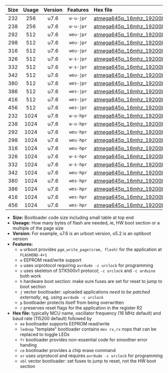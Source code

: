 |Size|Usage|Version|Features|Hex file|
|:-:|:-:|:-:|:-:|:--|
|232|256|u7.6|`w-u-jpr`|[atmega645p_16mhz_19200bps_ur_vbl.hex](https://raw.githubusercontent.com/stefanrueger/urboot/main//atmega645p_16mhz_19200bps_ur_vbl.hex)|
|238|256|u7.6|`w-u-jpr`|[atmega645p_16mhz_19200bps_lednop_ur_vbl.hex](https://raw.githubusercontent.com/stefanrueger/urboot/main//atmega645p_16mhz_19200bps_lednop_ur_vbl.hex)|
|292|512|u7.6|`weu-jpr`|[atmega645p_16mhz_19200bps_ee_ur_vbl.hex](https://raw.githubusercontent.com/stefanrueger/urboot/main//atmega645p_16mhz_19200bps_ee_ur_vbl.hex)|
|298|512|u7.6|`weu-jpr`|[atmega645p_16mhz_19200bps_ee_lednop_ur_vbl.hex](https://raw.githubusercontent.com/stefanrueger/urboot/main//atmega645p_16mhz_19200bps_ee_lednop_ur_vbl.hex)|
|316|512|u7.6|`weu-jpr`|[atmega645p_16mhz_19200bps_ee_lednop_fr_ur_vbl.hex](https://raw.githubusercontent.com/stefanrueger/urboot/main//atmega645p_16mhz_19200bps_ee_lednop_fr_ur_vbl.hex)|
|326|512|u7.6|`w-s-jpr`|[atmega645p_16mhz_19200bps_vbl.hex](https://raw.githubusercontent.com/stefanrueger/urboot/main//atmega645p_16mhz_19200bps_vbl.hex)|
|332|512|u7.6|`w-s-jpr`|[atmega645p_16mhz_19200bps_lednop_vbl.hex](https://raw.githubusercontent.com/stefanrueger/urboot/main//atmega645p_16mhz_19200bps_lednop_vbl.hex)|
|342|512|u7.6|`weu-jpr`|[atmega645p_16mhz_19200bps_ee_lednop_fr_ce_ur_vbl.hex](https://raw.githubusercontent.com/stefanrueger/urboot/main//atmega645p_16mhz_19200bps_ee_lednop_fr_ce_ur_vbl.hex)|
|380|512|u7.6|`wes-jpr`|[atmega645p_16mhz_19200bps_ee_vbl.hex](https://raw.githubusercontent.com/stefanrueger/urboot/main//atmega645p_16mhz_19200bps_ee_vbl.hex)|
|386|512|u7.6|`wes-jpr`|[atmega645p_16mhz_19200bps_ee_lednop_vbl.hex](https://raw.githubusercontent.com/stefanrueger/urboot/main//atmega645p_16mhz_19200bps_ee_lednop_vbl.hex)|
|416|512|u7.6|`wes-jpr`|[atmega645p_16mhz_19200bps_ee_lednop_fr_vbl.hex](https://raw.githubusercontent.com/stefanrueger/urboot/main//atmega645p_16mhz_19200bps_ee_lednop_fr_vbl.hex)|
|456|512|u7.6|`wes-jpr`|[atmega645p_16mhz_19200bps_ee_lednop_fr_ce_vbl.hex](https://raw.githubusercontent.com/stefanrueger/urboot/main//atmega645p_16mhz_19200bps_ee_lednop_fr_ce_vbl.hex)|
|232|1024|u7.6|`w-u-hpr`|[atmega645p_16mhz_19200bps_ur.hex](https://raw.githubusercontent.com/stefanrueger/urboot/main//atmega645p_16mhz_19200bps_ur.hex)|
|238|1024|u7.6|`w-u-hpr`|[atmega645p_16mhz_19200bps_lednop_ur.hex](https://raw.githubusercontent.com/stefanrueger/urboot/main//atmega645p_16mhz_19200bps_lednop_ur.hex)|
|292|1024|u7.6|`weu-hpr`|[atmega645p_16mhz_19200bps_ee_ur.hex](https://raw.githubusercontent.com/stefanrueger/urboot/main//atmega645p_16mhz_19200bps_ee_ur.hex)|
|298|1024|u7.6|`weu-hpr`|[atmega645p_16mhz_19200bps_ee_lednop_ur.hex](https://raw.githubusercontent.com/stefanrueger/urboot/main//atmega645p_16mhz_19200bps_ee_lednop_ur.hex)|
|316|1024|u7.6|`weu-hpr`|[atmega645p_16mhz_19200bps_ee_lednop_fr_ur.hex](https://raw.githubusercontent.com/stefanrueger/urboot/main//atmega645p_16mhz_19200bps_ee_lednop_fr_ur.hex)|
|326|1024|u7.6|`w-s-hpr`|[atmega645p_16mhz_19200bps.hex](https://raw.githubusercontent.com/stefanrueger/urboot/main//atmega645p_16mhz_19200bps.hex)|
|332|1024|u7.6|`w-s-hpr`|[atmega645p_16mhz_19200bps_lednop.hex](https://raw.githubusercontent.com/stefanrueger/urboot/main//atmega645p_16mhz_19200bps_lednop.hex)|
|342|1024|u7.6|`weu-hpr`|[atmega645p_16mhz_19200bps_ee_lednop_fr_ce_ur.hex](https://raw.githubusercontent.com/stefanrueger/urboot/main//atmega645p_16mhz_19200bps_ee_lednop_fr_ce_ur.hex)|
|380|1024|u7.6|`wes-hpr`|[atmega645p_16mhz_19200bps_ee.hex](https://raw.githubusercontent.com/stefanrueger/urboot/main//atmega645p_16mhz_19200bps_ee.hex)|
|386|1024|u7.6|`wes-hpr`|[atmega645p_16mhz_19200bps_ee_lednop.hex](https://raw.githubusercontent.com/stefanrueger/urboot/main//atmega645p_16mhz_19200bps_ee_lednop.hex)|
|416|1024|u7.6|`wes-hpr`|[atmega645p_16mhz_19200bps_ee_lednop_fr.hex](https://raw.githubusercontent.com/stefanrueger/urboot/main//atmega645p_16mhz_19200bps_ee_lednop_fr.hex)|
|456|1024|u7.6|`wes-hpr`|[atmega645p_16mhz_19200bps_ee_lednop_fr_ce.hex](https://raw.githubusercontent.com/stefanrueger/urboot/main//atmega645p_16mhz_19200bps_ee_lednop_fr_ce.hex)|

- **Size:** Bootloader code size including small table at top end
- **Useage:** How many bytes of flash are needed, ie, HW boot section or a multiple of the page size
- **Version:** For example, u7.6 is an urboot version, o5.2 is an optiboot version
- **Features:**
  + `w` urboot provides `pgm_write_page(sram, flash)` for the application at `FLASHEND-4+1`
  + `e` EEPROM read/write support
  + `u` uses urprotocol requiring `avrdude -c urclock` for programming
  + `s` uses skeleton of STK500v1 protocol; `-c urclock` and `-c arduino` both work
  + `h` hardware boot section: make sure fuses are set for reset to jump to boot section
  + `j` vector bootloader: uploaded applications *need to be patched externally*, eg, using `avrdude -c urclock`
  + `p` bootloader protects itself from being overwritten
  + `r` preserves reset flags for the application in the register R2
- **Hex file:** typically MCU name, oscillator frequency (16 MHz default) and baud rate (115200 default) followed by
  + `ee` bootloader supports EEPROM read/write
  + `lednop` "template" bootloader contains `mov rx,rx` nops that can be replaced to toggle LEDs
  + `fr` bootloader provides non-essential code for smoother error handing
  + `ce` bootloader provides a chip erase command
  + `ur` uses urprotocol and requires `avrdude -c urclock` for programming
  + `vbl` vector bootloader: set fuses to jump to reset, not the HW boot section
